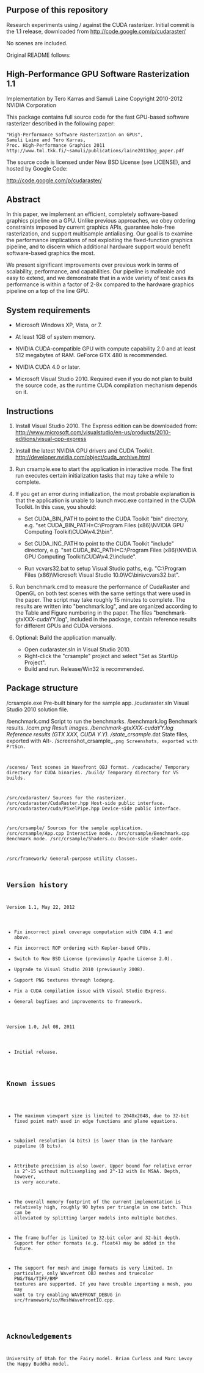 
Purpose of this repository
--------------------------

Research experiments using / against the CUDA rasterizer. Initial commit is the
1.1 release, downloaded from http://code.google.com/p/cudaraster/

No scenes are included.

Original README follows:

High-Performance GPU Software Rasterization 1.1
-----------------------------------------------
Implementation by Tero Karras and Samuli Laine
Copyright 2010-2012 NVIDIA Corporation

This package contains full source code for the fast GPU-based software
rasterizer described in the following paper: 

    "High-Performance Software Rasterization on GPUs",
    Samuli Laine and Tero Karras,
    Proc. High-Performance Graphics 2011
    http://www.tml.tkk.fi/~samuli/publications/laine2011hpg_paper.pdf

The source code is licensed under New BSD License (see LICENSE), and
hosted by Google Code:

http://code.google.com/p/cudaraster/


Abstract
--------

In this paper, we implement an efficient, completely software-based graphics
pipeline on a GPU. Unlike previous approaches, we obey ordering constraints
imposed by current graphics APIs, guarantee hole-free rasterization, and
support multisample antialiasing. Our goal is to examine the performance
implications of not exploiting the fixed-function graphics pipeline, and to
discern which additional hardware support would benefit software-based
graphics the most.

We present significant improvements over previous work in terms of
scalability, performance, and capabilities. Our pipeline is malleable and
easy to extend, and we demonstrate that in a wide variety of test cases its
performance is within a factor of 2-8x compared to the hardware graphics
pipeline on a top of the line GPU.


System requirements
-------------------

- Microsoft Windows XP, Vista, or 7.

- At least 1GB of system memory.

- NVIDIA CUDA-compatible GPU with compute capability 2.0 and at least 512
  megabytes of RAM. GeForce GTX 480 is recommended.
  
- NVIDIA CUDA 4.0 or later.

- Microsoft Visual Studio 2010. Required even if you do not plan to build
  the source code, as the runtime CUDA compilation mechanism depends on it.


Instructions
------------

1. Install Visual Studio 2010. The Express edition can be downloaded from:
   http://www.microsoft.com/visualstudio/en-us/products/2010-editions/visual-cpp-express

2. Install the latest NVIDIA GPU drivers and CUDA Toolkit.
   http://developer.nvidia.com/object/cuda_archive.html

3. Run crsample.exe to start the application in interactive mode. The first
   run executes certain initialization tasks that may take a while to
   complete.

4. If you get an error during initialization, the most probable explanation
   is that the application is unable to launch nvcc.exe contained in the
   CUDA Toolkit. In this case, you should:

   - Set CUDA_BIN_PATH to point to the CUDA Toolkit "bin" directory, e.g.
     "set CUDA_BIN_PATH=C:\Program Files (x86)\NVIDIA GPU Computing Toolkit\CUDA\v4.2\bin".

   - Set CUDA_INC_PATH to point to the CUDA Toolkit "include" directory, e.g.
     "set CUDA_INC_PATH=C:\Program Files (x86)\NVIDIA GPU Computing Toolkit\CUDA\v4.2\include".

   - Run vcvars32.bat to setup Visual Studio paths, e.g.
     "C:\Program Files (x86)\Microsoft Visual Studio 10.0\VC\bin\vcvars32.bat".

5. Run benchmark.cmd to measure the performance of CudaRaster and OpenGL on
   both test scenes with the same settings that were used in the paper.
   The script may take roughly 15 minutes to complete. The results are written
   into "benchmark.log", and are organized according to the Table and Figure
   numbering in the paper. The files "benchmark-gtxXXX-cudaYY.log", included
   in the package, contain reference results for different GPUs and CUDA
   versions.

6. Optional: Build the application manually.

   - Open cudaraster.sln in Visual Studio 2010.
   - Right-click the "crsample" project and select "Set as StartUp Project".
   - Build and run. Release/Win32 is recommended.


Package structure
-----------------

/crsample.exe                       Pre-built binary for the sample app.
/cudaraster.sln                     Visual Studio 2010 solution file.

/benchmark.cmd                      Script to run the benchmarks.
/benchmark.log                      Benchmark results.
/<scene>_cam<num>.png               Result images.
/benchmark-gtxXXX-cudaYY.log        Reference results (GTX XXX, CUDA Y.Y).
/state_crsample_<num>.dat           State files, exported with Alt-<num>.
/screenshot_crsample_<code>.png     Screenshots, exported with PrtScn.

/scenes/                            Test scenes in Wavefront OBJ format.
/cudacache/                         Temporary directory for CUDA binaries.
/build/                             Temporary directory for VS builds.

/src/cudaraster/                    Sources for the rasterizer.
/src/cudaraster/CudaRaster.hpp      Host-side public interface.
/src/cudaraster/cuda/PixelPipe.hpp  Device-side public interface.

/src/crsample/                      Sources for the sample application.
/src/crsample/App.cpp               Interactive mode.
/src/crsample/Benchmark.cpp         Benchmark mode.
/src/crsample/Shaders.cu            Device-side shader code.

/src/framework/                     General-purpose utility classes.


Version history
---------------

Version 1.1, May 22, 2012
- Fix incorrect pixel coverage computation with CUDA 4.1 and above.
- Fix incorrect ROP ordering with Kepler-based GPUs.
- Switch to New BSD License (previously Apache License 2.0).
- Upgrade to Visual Studio 2010 (previously 2008).
- Support PNG textures through lodepng.
- Fix a CUDA compilation issue with Visual Studio Express.
- General bugfixes and improvements to framework.

Version 1.0, Jul 08, 2011
- Initial release.


Known issues
------------

- The maximum viewport size is limited to 2048x2048, due to 32-bit fixed
  point math used in edge functions and plane equations.

- Subpixel resolution (4 bits) is lower than in the hardware pipeline
  (8 bits).

- Attribute precision is also lower. Upper bound for relative error is 2^-15
  without multisampling and 2^-12 with 8x MSAA. Depth, however, is very
  accurate.

- The overall memory footprint of the current implementation is relatively
  high, roughly 90 bytes per triangle in one batch. This can be alleviated
  by splitting larger models into multiple batches.

- The frame buffer is limited to 32-bit color and 32-bit depth. Support for
  other formats (e.g. float4) may be added in the future.

- The support for mesh and image formats is very limited. In particular,
  only Wavefront OBJ meshes and truecolor PNG/TGA/TIFF/BMP textures are
  supported. If you have trouble importing a mesh, you may want to try
  enabling WAVEFRONT_DEBUG in src/framework/io/MeshWavefrontIO.cpp.


Acknowledgements
----------------

University of Utah for the Fairy model.
Brian Curless and Marc Levoy the Happy Buddha model.
